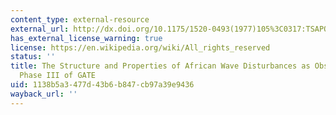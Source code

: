 ```yaml
---
content_type: external-resource
external_url: http://dx.doi.org/10.1175/1520-0493(1977)105%3C0317:TSAPOA%3E2.0.CO;2
has_external_license_warning: true
license: https://en.wikipedia.org/wiki/All_rights_reserved
status: ''
title: The Structure and Properties of African Wave Disturbances as Observed during
  Phase III of GATE
uid: 1138b5a3-477d-43b6-b847-cb97a39e9436
wayback_url: ''
---
```

